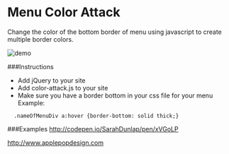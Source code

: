 Menu Color Attack
=================
Change the color of the bottom border of menu using javascript to create multiple border colors. 

![demo](http://i.imgur.com/GMPNJE6.gif)

###Instructions
- Add jQuery to your site <script src="https://ajax.googleapis.com/ajax/libs/jquery/1.12.0/jquery.min.js"></script>
- Add color-attack.js to your site
- Make sure you have a border bottom in your css file for your menu
Example:
```
  .nameOfMenuDiv a:hover {border-bottom: solid thick;}
```


###Examples
http://codepen.io/SarahDunlap/pen/xVGoLP

http://www.applepopdesign.com

